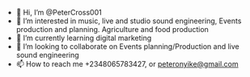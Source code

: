 - 👋 Hi, I’m @PeterCross001
- 👀 I’m interested in music, live and studio sound engineering, Events production and planning. Agriculture and food production
- 🌱 I’m currently learning digital marketing
- 💞️ I’m looking to collaborate on Events planning/Production and live sound engineering 
- 📫 How to reach me +2348065783427, or peteronyike@gmail.com

<!---
PeterCross001/PeterCross001 is a ✨ special ✨ repository because its `README.md` (this file) appears on your GitHub profile.
You can click the Preview link to take a look at your changes.
--->
